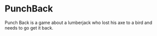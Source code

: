 # PunchBack
Punch Back is a game about a lumberjack who lost his axe to a bird and needs to go get it back. 

